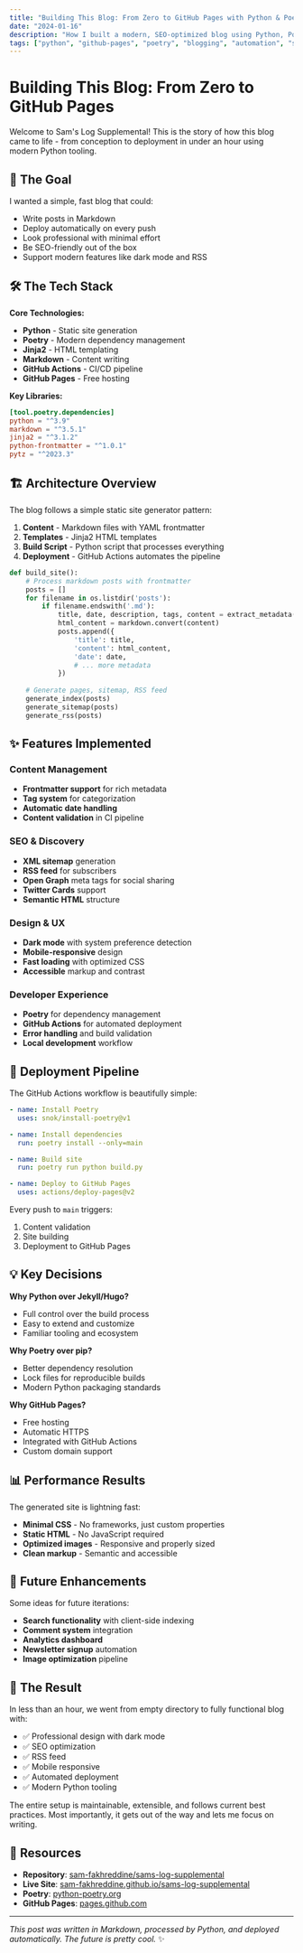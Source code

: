 ```yaml
---
title: "Building This Blog: From Zero to GitHub Pages with Python & Poetry"
date: "2024-01-16"
description: "How I built a modern, SEO-optimized blog using Python, Poetry, GitHub Actions, and GitHub Pages - complete with dark mode and RSS feeds."
tags: ["python", "github-pages", "poetry", "blogging", "automation", "seo"]
---
```


# Building This Blog: From Zero to GitHub Pages

Welcome to Sam's Log Supplemental! This is the story of how this blog came to life - from conception to deployment in under an hour using modern Python tooling.

## 🎯 The Goal

I wanted a simple, fast blog that could:
- Write posts in Markdown
- Deploy automatically on every push
- Look professional with minimal effort
- Be SEO-friendly out of the box
- Support modern features like dark mode and RSS

## 🛠️ The Tech Stack

**Core Technologies:**
- **Python** - Static site generation
- **Poetry** - Modern dependency management
- **Jinja2** - HTML templating
- **Markdown** - Content writing
- **GitHub Actions** - CI/CD pipeline
- **GitHub Pages** - Free hosting

**Key Libraries:**
```toml
[tool.poetry.dependencies]
python = "^3.9"
markdown = "^3.5.1"
jinja2 = "^3.1.2"
python-frontmatter = "^1.0.1"
pytz = "^2023.3"
```

## 🏗️ Architecture Overview

The blog follows a simple static site generator pattern:

1. **Content** - Markdown files with YAML frontmatter
2. **Templates** - Jinja2 HTML templates
3. **Build Script** - Python script that processes everything
4. **Deployment** - GitHub Actions automates the pipeline

```python
def build_site():
    # Process markdown posts with frontmatter
    posts = []
    for filename in os.listdir('posts'):
        if filename.endswith('.md'):
            title, date, description, tags, content = extract_metadata(filepath)
            html_content = markdown.convert(content)
            posts.append({
                'title': title,
                'content': html_content,
                'date': date,
                # ... more metadata
            })
    
    # Generate pages, sitemap, RSS feed
    generate_index(posts)
    generate_sitemap(posts)
    generate_rss(posts)
```

## ✨ Features Implemented

### Content Management
- **Frontmatter support** for rich metadata
- **Tag system** for categorization
- **Automatic date handling**
- **Content validation** in CI pipeline

### SEO & Discovery
- **XML sitemap** generation
- **RSS feed** for subscribers
- **Open Graph** meta tags for social sharing
- **Twitter Cards** support
- **Semantic HTML** structure

### Design & UX
- **Dark mode** with system preference detection
- **Mobile-responsive** design
- **Fast loading** with optimized CSS
- **Accessible** markup and contrast

### Developer Experience
- **Poetry** for dependency management
- **GitHub Actions** for automated deployment
- **Error handling** and build validation
- **Local development** workflow

## 🚀 Deployment Pipeline

The GitHub Actions workflow is beautifully simple:

```yaml
- name: Install Poetry
  uses: snok/install-poetry@v1

- name: Install dependencies
  run: poetry install --only=main

- name: Build site
  run: poetry run python build.py

- name: Deploy to GitHub Pages
  uses: actions/deploy-pages@v2
```

Every push to `main` triggers:
1. Content validation
2. Site building
3. Deployment to GitHub Pages

## 💡 Key Decisions

**Why Python over Jekyll/Hugo?**
- Full control over the build process
- Easy to extend and customize
- Familiar tooling and ecosystem

**Why Poetry over pip?**
- Better dependency resolution
- Lock files for reproducible builds
- Modern Python packaging standards

**Why GitHub Pages?**
- Free hosting
- Automatic HTTPS
- Integrated with GitHub Actions
- Custom domain support

## 📊 Performance Results

The generated site is lightning fast:
- **Minimal CSS** - No frameworks, just custom properties
- **Static HTML** - No JavaScript required
- **Optimized images** - Responsive and properly sized
- **Clean markup** - Semantic and accessible

## 🔮 Future Enhancements

Some ideas for future iterations:
- **Search functionality** with client-side indexing
- **Comment system** integration
- **Analytics dashboard** 
- **Newsletter signup** automation
- **Image optimization** pipeline

## 🎉 The Result

In less than an hour, we went from empty directory to fully functional blog with:
- ✅ Professional design with dark mode
- ✅ SEO optimization
- ✅ RSS feed
- ✅ Mobile responsive
- ✅ Automated deployment
- ✅ Modern Python tooling

The entire setup is maintainable, extensible, and follows current best practices. Most importantly, it gets out of the way and lets me focus on writing.

## 🔗 Resources

- **Repository**: [sam-fakhreddine/sams-log-supplemental](https://github.com/sam-fakhreddine/sams-log-supplemental)
- **Live Site**: [sam-fakhreddine.github.io/sams-log-supplemental](https://sam-fakhreddine.github.io/sams-log-supplemental)
- **Poetry**: [python-poetry.org](https://python-poetry.org)
- **GitHub Pages**: [pages.github.com](https://pages.github.com)

---

*This post was written in Markdown, processed by Python, and deployed automatically. The future is pretty cool.* ✨